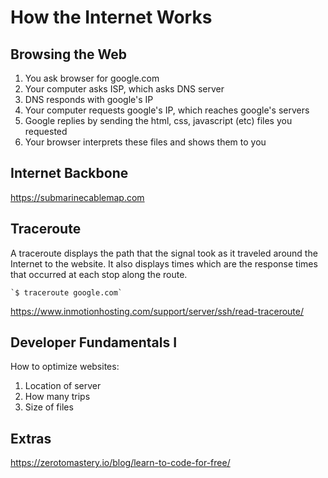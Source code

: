 # How the Internet Works

## Browsing the Web

1. You ask browser for google.com
2. Your computer asks ISP, which asks DNS server
3. DNS responds with google's IP
4. Your computer requests google's IP, which reaches google's servers
5. Google replies by sending the html, css, javascript (etc) files you requested
6. Your browser interprets these files and shows them to you

## Internet Backbone

https://submarinecablemap.com

## Traceroute

A traceroute displays the path that the signal took as it traveled around the Internet to the website. It also displays times which are the response times that occurred at each stop along the route.

    `$ traceroute google.com`

https://www.inmotionhosting.com/support/server/ssh/read-traceroute/

## Developer Fundamentals I

How to optimize websites:

1. Location of server
2. How many trips
3. Size of files

## Extras

https://zerotomastery.io/blog/learn-to-code-for-free/